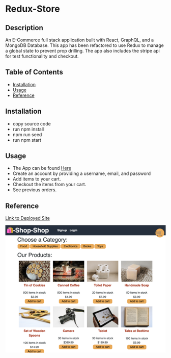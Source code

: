 # Redux-Store

## Description

An E-Commerce full stack application built with React, GraphQL, and a MongoDB Database. This app has been refactored to use Redux to manage a global state to prevent prop drilling. The app also includes the stripe api for test functionality and checkout.

## Table of Contents

* [Installation](#installation)
* [Usage](#usage)
* [Reference](#reference)


## Installation

* copy source code
* run npm install
* npm run seed
* run npm start

## Usage 

* The App can be found [Here](https://redux-store4123.herokuapp.com/)
* Create an account by providing a username, email, and password
* Add items to your cart.
* Checkout the items from your cart.
* See previous orders.


    
## Reference

[Link to Deployed Site](https://redux-store4123.herokuapp.com/)

![](client/public/images/shop.png)